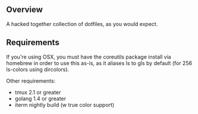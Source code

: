 Overview
--------

A hacked together collection of dotfiles, as you would expect. 

Requirements
------------

If you're using OSX, you must have the coreutils package install via homebrew
in order to use this as-is, as it aliases ls to gls by default (for 256
ls-colors using dircolors).

Other requirements:
- tmux 2.1 or greater
- golang 1.4 or greater
- iterm nightly build (w true color support)
